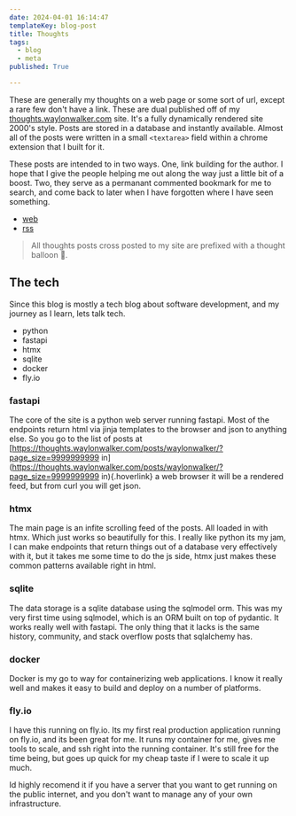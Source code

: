 ```yaml
---
date: 2024-04-01 16:14:47
templateKey: blog-post
title: Thoughts
tags:
  - blog
  - meta
published: True

---
```


These are generally my thoughts on a web page or some sort of url, except a
rare few don't have a link.  These are dual published off of my
[thoughts.waylonwalker.com](https://thoughts.waylonwalker.com) site.  It's a
fully dynamically rendered site 2000's style.  Posts are stored in a database
and instantly available.  Almost all of the posts were written in a small
`<textarea>` field within a chrome extension that I built for it.

These posts are intended to in two ways.  One, link building for the author.  I
hope that I give the people helping me out along the way just a little bit of a
boost.  Two, they serve as a permanant commented bookmark for me to search, and
come back to later when I have forgotten where I have seen something.

* [web](https://waylonwalker.com/thoughts)
* [rss](https://waylonwalker.com/thoughts/rss.xml)

> All thoughts posts cross posted to my site are prefixed with a thought balloon 💭.

## The tech

Since this blog is mostly a tech blog about software development, and my
journey as I learn, lets talk tech.

* python
* fastapi
* htmx
* sqlite
* docker
* fly.io

### fastapi

The core of the site is a python web server running fastapi.  Most of the
endpoints return html via jinja templates to the browser and json to anything
else.  So you go to the list of posts at
[https://thoughts.waylonwalker.com/posts/waylonwalker/?page_size=9999999999 in](https://thoughts.waylonwalker.com/posts/waylonwalker/?page_size=9999999999 in){.hoverlink}
a web browser it will be a rendered feed, but from curl you will get json.

### htmx

The main page is an infite scrolling feed of the posts.  All loaded in with
htmx.  Which just works so beautifully for this.  I really like python its my
jam, I can make endpoints that return things out of a database very effectively
with it, but it takes me some time to do the js side, htmx just makes these
common patterns available right in html.

### sqlite

The data storage is a sqlite database using the sqlmodel orm.  This was my very
first time using sqlmodel, which is an ORM built on top of pydantic.  It works
really well with fastapi.  The only thing that it lacks is the same history,
community, and stack overflow posts that sqlalchemy has.

### docker

Docker is my go to way for containerizing web applications.  I know it really
well and makes it easy to build and deploy on a number of platforms.

### fly.io

I have this running on fly.io.  Its my first real production application
running on fly.io, and its been great for me.  It runs my container for me,
gives me tools to scale, and ssh right into the running container.  It's still
free for the time being, but goes up quick for my cheap taste if I were to
scale it up much.

Id highly recomend it if you have a server that you want to get running on the
public internet, and you don't want to manage any of your own infrastructure.

